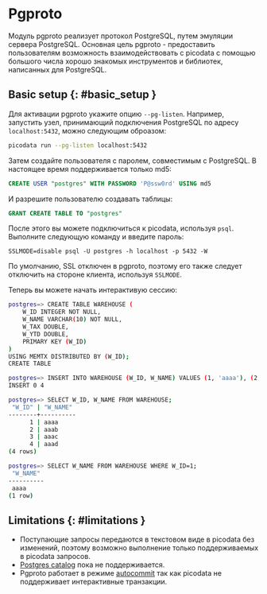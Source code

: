 # Pgproto

Модуль pgproto реализует протокол PostgreSQL, путем эмуляции сервера PostgreSQL.
Основная цель pgproto - предоставить пользователям возможность
взаимодействовать с picodata с помощью большого числа хорошо знакомых
инструментов и библиотек, написанных для PostgreSQL.


## Basic setup {: #basic_setup }

Для активации pgproto укажите опцию `--pg-listen`. Например,
запустить узел, принимающий подключения PostgreSQL по адресу 
`localhost:5432`, можно следующим оброазом:
```bash
picodata run --pg-listen localhost:5432
```

Затем создайте пользователя с паролем, совместимым с PostgreSQL.
В настоящее время поддерживается только md5:
```sql
CREATE USER "postgres" WITH PASSWORD 'P@ssw0rd' USING md5
```

И разрешите пользователю создавать таблицы:
```sql
GRANT CREATE TABLE TO "postgres"
```

После этого вы можете подключиться к picodata, используя `psql`.
Выполните следующую команду и введите пароль:
```
SSLMODE=disable psql -U postgres -h localhost -p 5432 -W
```
По умолчанию, SSL отключен в pgproto, поэтому его также
следует отключить на стороне клиента, используя `SSLMODE`.

Теперь вы можете начать интерактивую сессию:
```bash
postgres=> CREATE TABLE WAREHOUSE (
    W_ID INTEGER NOT NULL,
    W_NAME VARCHAR(10) NOT NULL,
    W_TAX DOUBLE,
    W_YTD DOUBLE,
    PRIMARY KEY (W_ID)
)
USING MEMTX DISTRIBUTED BY (W_ID);
CREATE TABLE

postgres=> INSERT INTO WAREHOUSE (W_ID, W_NAME) VALUES (1, 'aaaa'), (2, 'aaab'), (3, 'aaac'), (4, 'aaad');
INSERT 0 4

postgres=> SELECT W_ID, W_NAME FROM WAREHOUSE;
 "W_ID" | "W_NAME"
--------+----------
      1 | aaaa
      2 | aaab
      3 | aaac
      4 | aaad
(4 rows)

postgres=> SELECT W_NAME FROM WAREHOUSE WHERE W_ID=1;
 "W_NAME"
----------
 aaaa
(1 row)
```


## Limitations {: #limitations }

 * Поступающие запросы передаются в текстовом виде в picodata без изменений,
 поэтому возможно выполнение только поддерживаемых в picodata запросов.
 * [Postgres catalog](https://www.postgresql.org/docs/current/catalogs.html)
 пока не поддерживается.
 * Pgproto работает в режиме [autocommit](https://www.postgresql.org/docs/current/ecpg-sql-set-autocommit.html)
 так как picodata не поддерживает интерактивные транзакции.
